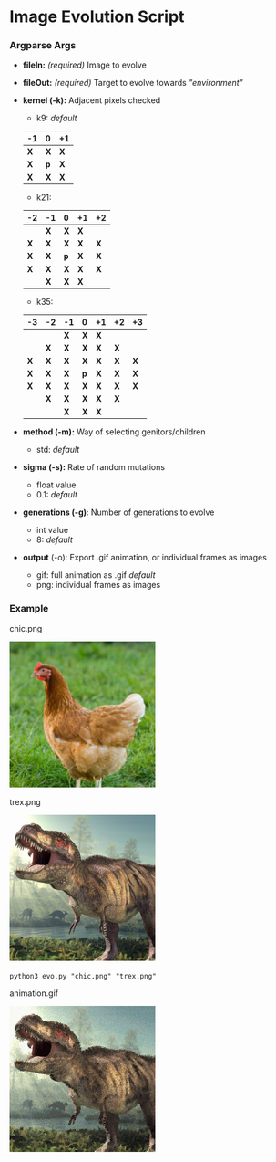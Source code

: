 # Image Evolution Script

### Argparse Args

- **fileIn:**  *(required)* Image to evolve
- **fileOut:**  *(required)* Target to evolve towards *"environment"*
- **kernel (-k):**  Adjacent pixels checked
    - k9: *default*

    -1 | 0 | +1 
    --- | --- | --- 
    **X** | **X** | **X** 
    **X** | **p** | **X** 
    **X** | **X** | **X** 

    - k21:

    -2 | -1 | 0 | +1 | +2 
    --- | --- | --- | --- | --- 
    || **X** | **X** | **X** |
    **X** | **X** | **X** | **X** | **X**
    **X** | **X** | **p** | **X** | **X**
    **X** | **X** | **X** | **X** | **X**
    || **X** | **X** | **X** |

    - k35:

    -3 | -2 | -1 | 0 | +1 | +2 | +3
    --- | --- | --- | --- | --- | --- | --- 
    ||| **X** | **X** | **X** ||
    || **X** | **X** | **X** | **X** | **X** |
    **X** | **X** | **X** | **X** | **X** | **X** | **X**
    **X** | **X** | **X** | **p** | **X** | **X** | **X**
    **X** | **X** | **X** | **X** | **X** | **X** | **X**
    || **X** | **X** | **X** | **X** | **X** |
    ||| **X** | **X** | **X** ||

- **method (-m):**  Way of selecting genitors/children
    - std: *default*

- **sigma (-s):**  Rate of random mutations
    - float value
    - 0.1: *default*

- **generations (-g)**:  Number of generations to evolve
    - int value
    - 8: *default*

- **output** (-o):  Export .gif animation, or  individual frames as images
    - gif:  full animation as .gif *default*
    - png:  individual frames as images

### Example

chic.png

![chic.png](./chic.png)

trex.png

![trex.png](./trex.png)

`python3 evo.py "chic.png" "trex.png"`

animation.gif

![animation.gif](./animation.gif)
